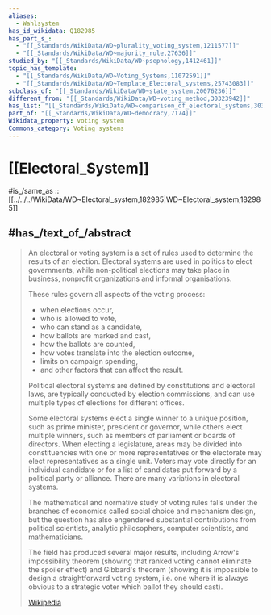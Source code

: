 ```yaml
---
aliases:
  - Wahlsystem
has_id_wikidata: Q182985
has_part_s_:
  - "[[_Standards/WikiData/WD~plurality_voting_system,1211577]]"
  - "[[_Standards/WikiData/WD~majority_rule,27636]]"
studied_by: "[[_Standards/WikiData/WD~psephology,1412461]]"
topic_has_template:
  - "[[_Standards/WikiData/WD~Voting_Systems,11072591]]"
  - "[[_Standards/WikiData/WD~Template_Electoral_systems,25743083]]"
subclass_of: "[[_Standards/WikiData/WD~state_system,20076236]]"
different_from: "[[_Standards/WikiData/WD~voting_method,30323942]]"
has_list: "[[_Standards/WikiData/WD~comparison_of_electoral_systems,30324505]]"
part_of: "[[_Standards/WikiData/WD~democracy,7174]]"
Wikidata_property: voting system
Commons_category: Voting systems
---
```


# [[Electoral_System]] 

#is_/same_as :: [[../../../WikiData/WD~Electoral_system,182985|WD~Electoral_system,182985]] 

## #has_/text_of_/abstract 

> An electoral or voting system is a set of rules used to determine the results of an election. 
> Electoral systems are used in politics to elect governments, 
> while non-political elections may take place in business, nonprofit organizations and informal organisations. 
> 
> These rules govern all aspects of the voting process: 
> - when elections occur, 
> - who is allowed to vote, 
> - who can stand as a candidate, 
> - how ballots are marked and cast, 
> - how the ballots are counted, 
> - how votes translate into the election outcome, 
> - limits on campaign spending, 
> - and other factors that can affect the result. 
> 
> Political electoral systems are defined by constitutions and electoral laws, 
> are typically conducted by election commissions, 
> and can use multiple types of elections for different offices.
>
> Some electoral systems elect a single winner to a unique position, 
> such as prime minister, president or governor, 
> while others elect multiple winners, such as members of parliament or boards of directors. 
> When electing a legislature, areas may be divided into constituencies with one or more representatives or the electorate may elect representatives as a single unit. Voters may vote directly for an individual candidate or for a list of candidates put forward by a political party or alliance. There are many variations in electoral systems.
>
> The mathematical and normative study of voting rules 
> falls under the branches of economics called social choice and mechanism design, 
> but the question has also engendered substantial contributions from political scientists, 
> analytic philosophers, computer scientists, and mathematicians. 
> 
> The field has produced several major results, including Arrow's impossibility theorem 
> (showing that ranked voting cannot eliminate the spoiler effect) 
> and Gibbard's theorem (showing it is impossible to design a straightforward voting system, 
> i.e. one where it is always obvious to a strategic voter which ballot they should cast).
>
> [Wikipedia](https://en.wikipedia.org/wiki/Electoral%20system) 

